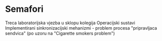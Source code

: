 # Semafori
Treca laboratorijska vjezba u sklopu kolegija Operacijski sustavi
Implementirani sinkronizacijski mehanizmi - problem procesa "pripravljaca sendvica" (po uzoru na "Cigarette smokers problem")
